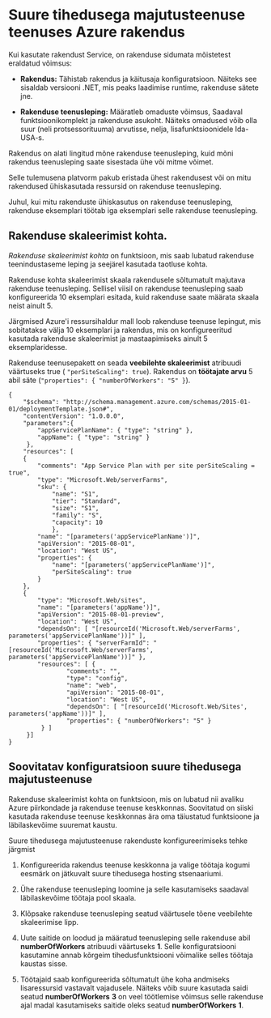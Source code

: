 <properties
    pageTitle="Suure tihedusega majutusteenuse teenuses Azure rakendus | Microsoft Azure'i"
    description="Suure tihedusega majutusteenuse teenuses Azure rakendus"
    authors="btardif"
    manager="wpickett"
    editor=""
    services="app-service\web"
    documentationCenter=""/>

<tags
    ms.service="app-service-web"
    ms.workload="web"
    ms.tgt_pltfrm="na"
    ms.devlang="multiple"
    ms.topic="article"
    ms.date="10/24/2016"
    ms.author="byvinyal"/>

# <a name="high-density-hosting-on-azure-app-service"></a>Suure tihedusega majutusteenuse teenuses Azure rakendus

Kui kasutate rakendust Service, on rakenduse sidumata mõistetest eraldatud võimsus:

- **Rakendus:** Tähistab rakendus ja käitusaja konfiguratsioon. Näiteks see sisaldab versiooni .NET, mis peaks laadimise runtime, rakenduse sätete jne.

- **Rakenduse teenusleping:** Määratleb omaduste võimsus, Saadaval funktsioonikomplekt ja rakenduse asukoht. Näiteks omadused võib olla suur (neli protsessorituuma) arvutisse, nelja, lisafunktsioonidele Ida-USA-s.

Rakendus on alati lingitud mõne rakenduse teenusleping, kuid mõni rakendus teenusleping saate sisestada ühe või mitme võimet.

Selle tulemusena platvorm pakub eristada ühest rakendusest või on mitu rakendused ühiskasutada ressursid on rakenduse teenusleping.

Juhul, kui mitu rakenduste ühiskasutus on rakenduse teenusleping, rakenduse eksemplari töötab iga eksemplari selle rakenduse teenusleping.

## <a name="per-app-scaling"></a>Rakenduse skaleerimist kohta.
*Rakenduse skaleerimist kohta* on funktsioon, mis saab lubatud rakenduse teenindustaseme leping ja seejärel kasutada taotluse kohta.

Rakenduse kohta skaleerimist skaala rakendusele sõltumatult majutava rakenduse teenusleping. Sellisel viisil on rakenduse teenusleping saab konfigureerida 10 eksemplari esitada, kuid rakenduse saate määrata skaala neist ainult 5.

Järgmised Azure'i ressursihaldur mall loob rakenduse teenuse lepingut, mis sobitatakse välja 10 eksemplari ja rakendus, mis on konfigureeritud kasutada rakenduse skaleerimist ja mastaapimiseks ainult 5 eksemplaridesse.

Rakenduse teenusepakett on seada **veebilehte skaleerimist** atribuudi väärtuseks true ( `"perSiteScaling": true`). Rakendus on **töötajate arvu** 5 abil säte (`"properties": { "numberOfWorkers": "5" }`).

    {
        "$schema": "http://schema.management.azure.com/schemas/2015-01-01/deploymentTemplate.json#",
        "contentVersion": "1.0.0.0",
        "parameters":{
            "appServicePlanName": { "type": "string" },
            "appName": { "type": "string" }
         },
        "resources": [
        {
            "comments": "App Service Plan with per site perSiteScaling = true",
            "type": "Microsoft.Web/serverFarms",
            "sku": {
                "name": "S1",
                "tier": "Standard",
                "size": "S1",
                "family": "S",
                "capacity": 10
                },
            "name": "[parameters('appServicePlanName')]",
            "apiVersion": "2015-08-01",
            "location": "West US",
            "properties": {
                "name": "[parameters('appServicePlanName')]",
                "perSiteScaling": true
            }
        },
        {
            "type": "Microsoft.Web/sites",
            "name": "[parameters('appName')]",
            "apiVersion": "2015-08-01-preview",
            "location": "West US",
            "dependsOn": [ "[resourceId('Microsoft.Web/serverFarms', parameters('appServicePlanName'))]" ],
            "properties": { "serverFarmId": "[resourceId('Microsoft.Web/serverFarms', parameters('appServicePlanName'))]" },
            "resources": [ {
                    "comments": "",
                    "type": "config",
                    "name": "web",
                    "apiVersion": "2015-08-01",
                    "location": "West US",
                    "dependsOn": [ "[resourceId('Microsoft.Web/Sites', parameters('appName'))]" ],
                    "properties": { "numberOfWorkers": "5" }
             } ]
         }]
    }


## <a name="recommended-configuration-for-high-density-hosting"></a>Soovitatav konfiguratsioon suure tihedusega majutusteenuse

Rakenduse skaleerimist kohta on funktsioon, mis on lubatud nii avaliku Azure piirkondade ja rakenduse teenuse keskkonnas. Soovitatud on siiski kasutada rakenduse teenuse keskkonnas ära oma täiustatud funktsioone ja läbilaskevõime suuremat kaustu.  

Suure tihedusega majutusteenuse rakenduste konfigureerimiseks tehke järgmist

1. Konfigureerida rakendus teenuse keskkonna ja valige töötaja kogumi eesmärk on jätkuvalt suure tihedusega hosting stsenaariumi.

1. Ühe rakenduse teenusleping loomine ja selle kasutamiseks saadaval läbilaskevõime töötaja pool skaala.

1. Klõpsake rakenduse teenusleping seatud väärtusele tõene veebilehte skaleerimise lipp.

1. Uute saitide on loodud ja määratud teenusleping selle rakenduse abil **numberOfWorkers** atribuudi väärtuseks **1**. Selle konfiguratsiooni kasutamine annab kõrgeim tihedusfunktsiooni võimalike selles töötaja kaustas sisse.

1. Töötajaid saab konfigureerida sõltumatult ühe koha andmiseks lisaressursid vastavalt vajadusele. Näiteks võib suure kasutada saidi seatud **numberOfWorkers** **3** on veel töötlemise võimsus selle rakenduse ajal madal kasutamiseks saitide oleks seatud **numberOfWorkers** **1**.
